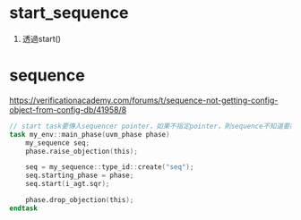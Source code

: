 # start_sequence
1. 透過start()

# sequence
https://verificationacademy.com/forums/t/sequence-not-getting-config-object-from-config-db/41958/8
```verilog
// start task要傳入sequencer pointer，如果不指定pointer，則sequence不知道要將產生的trasacntion交給哪個sequencer
task my_env::main_phase(uvm_phase phase)
    my_sequence seq;
    phase.raise_objection(this);

    seq = my_sequence::type_id::create("seq");
    seq.starting_phase = phase;
    seq.start(i_agt.sqr);

    phase.drop_objection(this);
endtask
```
